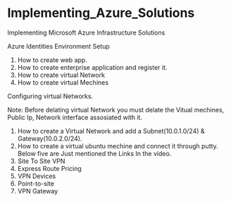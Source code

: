 # Implementing_Azure_Solutions
Implementing Microsoft Azure Infrastructure Solutions

Azure Identities Environment Setup
1. How to create web app.
2. How to create enterprise application and register it.
3. How to create virtual Network
4. How to create virtual Mechines

Configuring virtual Networks.

Note: Before delating virtual Network you must delate the Vitual mechines, Public Ip, Network interface assosiated with it. 
1. How to create a Virtual Network and add a Subnet(10.0.1.0/24) & Gateway(10.0.2.0/24).
2. How to create a virtual ubuntu mechine and connect it through putty. 
Below five are Just mentioned the Links In the video.
3. Site To Site VPN
4. Express Route Pricing
5. VPN Devices
6. Point-to-site
7. VPN Gateway



